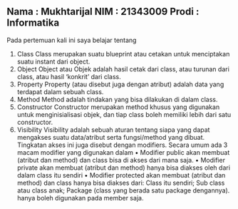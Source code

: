 ## Nama : Mukhtarijal   NIM : 21343009   Prodi : Informatika
Pada pertemuan kali ini saya belajar tentang
1. Class
Class merupakan suatu blueprint atau cetakan untuk menciptakan suatu instant dari
object.
2. Object
Object atau Objek adalah hasil cetak dari class, atau turunan dari class, atau hasil
‘konkrit’ dari class. 
3. Property
Property (atau disebut juga dengan atribut) adalah data yang terdapat dalam sebuah class. 
4. Method
Method adalah tindakan yang bisa dilakukan di dalam class.
5. Constructor
Constructor merupakan method khusus yang digunakan untuk menginisialisasi objek, dan tiap class boleh memiliki lebih dari satu constructor. 
6. Visibility
Visibility adalah sebuah aturan tentang siapa yang dapat mengakses suatu data/atribut serta fungsi/method yang dibuat. Tingkatan akses ini juga disebut dengan modifiers. Secara umum ada 3 macam modifier yang digunakan dalam
• Modifier public akan membuat (atribut dan method) dan class bisa di
akses dari mana saja.
• Modifier private akan membuat (atribut dan method) hanya bisa diakses
oleh dari dalam class itu sendiri
• Modifier protected akan membuat (atribut dan method) dan class hanya bisa diakses dari:
Class itu sendiri;
Sub class atau class anak;
Package (class yang berada satu package dengannya).
hanya boleh digunakan pada member saja.
